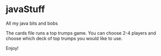 # javaStuff
All my java bits and bobs

The cards file runs a top trumps game. You can choose 2-4 players and choose which deck of top trumps you would like to use.

Enjoy!
